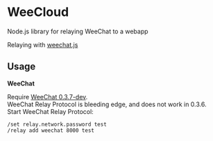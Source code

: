 WeeCloud
========

Node.js library for relaying WeeChat to a webapp

Relaying with [weechat.js](https://github.com/eirikb/weechat.js)

Usage
---

**WeeChat**

Require [WeeChat 0.3.7-dev](http://www.weechat.org/download/devel/).  
WeeChat Relay Protocol is bleeding edge, and does not work in 0.3.6.  
Start WeeChat Relay Protocol:  

    /set relay.network.password test
    /relay add weechat 8000 test
